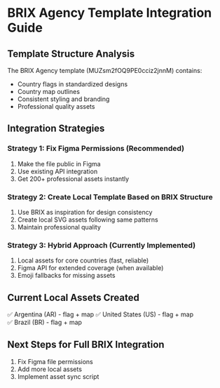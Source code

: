 # BRIX Agency Template Integration Guide

## Template Structure Analysis
The BRIX Agency template (MUZsm2fOQ9PE0cciz2jnnM) contains:
- Country flags in standardized designs
- Country map outlines
- Consistent styling and branding
- Professional quality assets

## Integration Strategies

### Strategy 1: Fix Figma Permissions (Recommended)
1. Make the file public in Figma
2. Use existing API integration
3. Get 200+ professional assets instantly

### Strategy 2: Create Local Template Based on BRIX Structure
1. Use BRIX as inspiration for design consistency
2. Create local SVG assets following same patterns
3. Maintain professional quality

### Strategy 3: Hybrid Approach (Currently Implemented)
1. Local assets for core countries (fast, reliable)
2. Figma API for extended coverage (when available)
3. Emoji fallbacks for missing assets

## Current Local Assets Created
✅ Argentina (AR) - flag + map
✅ United States (US) - flag + map  
✅ Brazil (BR) - flag + map

## Next Steps for Full BRIX Integration
1. Fix Figma file permissions
2. Add more local assets
3. Implement asset sync script
